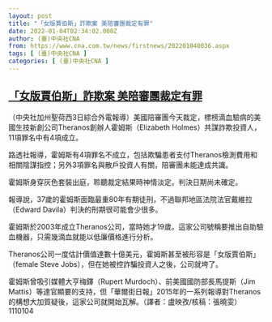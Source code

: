```yaml
---
layout: post
title: "「女版賈伯斯」詐欺案 美陪審團裁定有罪"
date: 2022-01-04T02:34:02.000Z
author: (臺)中央社CNA
from: https://www.cna.com.tw/news/firstnews/202201040036.aspx
tags: [ (臺)中央社CNA ]
categories: [ (臺)中央社CNA ]
---
```

<!--1641263642000-->
[「女版賈伯斯」詐欺案 美陪審團裁定有罪](https://www.cna.com.tw/news/firstnews/202201040036.aspx)
------

<div>
<div></div><div><p>（中央社加州聖荷西3日綜合外電報導）美國陪審團今天裁定，標榜滴血驗病的美國生技新創公司Theranos創辦人霍姆斯（Elizabeth Holmes）共謀詐欺投資人，11項罪名中有4項成立。</p><p>路透社報導，霍姆斯有4項罪名不成立，包括欺騙患者支付Theranos檢測費用和相關陰謀指控；另外3項罪名與散戶投資人有關，陪審團未能達成共識。</p><p>霍姆斯身穿灰色套裝出庭，聆聽裁定結果時神情淡定。判決日期尚未確定。</p><p>報導說，37歲的霍姆斯面臨最重80年有期徒刑，不過聯邦地區法院法官戴維拉（Edward Davila）判決的刑期很可能會少很多。</p><p>霍姆斯於2003年成立Theranos公司，當時她才19歲。這家公司號稱要推出自助驗血機器，只需幾滴血就能以低廉價格進行分析。</p><p>Theranos公司一度估計價值達數十億美元，霍姆斯甚至被形容是「女版賈伯斯」（female Steve Jobs），但在她被控詐騙投資人之後，公司就垮了。</p><p>霍姆斯曾吸引媒體大亨梅鐸（Rupert Murdoch）、前美國國防部長馬提斯（Jim Mattis）等達官顯要的支持，但「華爾街日報」2015年的一系列報導對Theranos的構想大加質疑後，這家公司就開始瓦解。（譯者：盧映孜/核稿：張曉雯）1110104</p></div>
</div>
